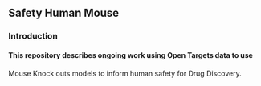 
## Safety Human Mouse

### Introduction

#### This repository describes ongoing work using Open Targets data to use
Mouse Knock outs models to inform human safety for Drug Discovery.
